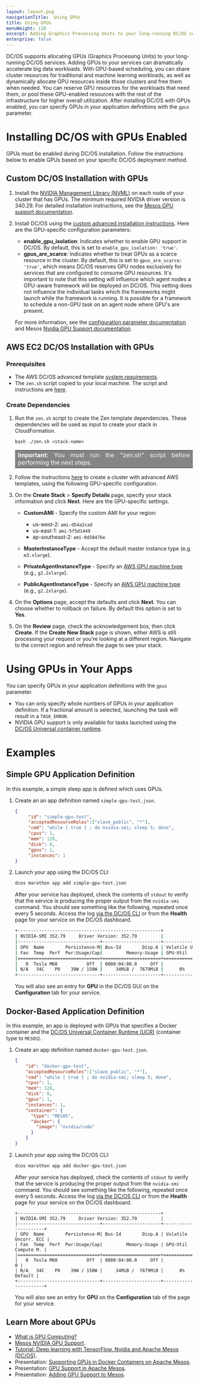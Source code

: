 ```yaml
---
layout: layout.pug
navigationTitle:  Using GPUs
title: Using GPUs
menuWeight: 110
excerpt: Adding Graphics Processing Units to your long-running DC/OS services
enterprise: false
---
```



DC/OS supports allocating GPUs (Graphics Processing Units) to your long-running DC/OS services. Adding GPUs to your services can dramatically accelerate big data workloads. With GPU-based scheduling, you can share cluster resources for traditional and machine learning workloads, as well as dynamically allocate GPU resources inside those clusters and free them when needed. You can reserve GPU resources for the workloads that need them, or pool these GPU-enabled resources with the rest of the infrastructure for higher overall utilization. After installing DC/OS with GPUs enabled, you can specify GPUs in your application definitions with the `gpus` parameter.

# Installing DC/OS with GPUs Enabled
GPUs must be enabled during DC/OS installation. Follow the instructions below to enable GPUs based on your specific DC/OS deployment method.

## Custom DC/OS Installation with GPUs

1.  Install the [NVIDIA Management Library (NVML)](https://developer.nvidia.com/nvidia-management-library-nvml) on each node of your cluster that has GPUs. The minimum required NVIDIA driver version is 340.29. For detailed installation instructions, see the [Mesos GPU support documentation](http://mesos.apache.org/documentation/latest/gpu-support/#external-dependencies).
1.  Install DC/OS using the [custom advanced installation instructions](/mesosphere/dcos/1.12/installing/oss/custom/advanced/). Here are the GPU-specific configuration parameters:

    -  **enable_gpu_isolation**: Indicates whether to enable GPU support in DC/OS. By default, this is set to `enable_gpu_isolation: 'true'`.
    -  **gpus_are_scarce**: Indicates whether to treat GPUs as a scarce resource in the cluster. By default, this is set to `gpus_are_scarce: 'true'`, which means DC/OS reserves GPU nodes exclusively for services that are configured to consume GPU resources. It's important to note that this setting will influence which agent nodes a GPU-aware framework will be deployed on DC/OS. This setting does not influence the individual tasks which the frameworks might launch while the framework is running. It is possible for a framework to schedule a non-GPU task on an agent node where GPU's are present.

    For more information, see the [configuration parameter documentation](/mesosphere/dcos/1.12/installing/oss/custom/configuration/configuration-parameters/#enable-gpu-isolation) and Mesos [Nvidia GPU Support documentation](http://mesos.apache.org/documentation/latest/gpu-support/#external-dependencies).

## AWS EC2 DC/OS Installation with GPUs

###  Prerequisites
- The AWS DC/OS advanced template [system requirements](/mesosphere/dcos/1.12/installing/production/system-requirements/).
- The `zen.sh` script copied to your local machine. The script and instructions are [here](/mesosphere/dcos/1.12/installing/oss/cloud/aws/advanced/).

### Create Dependencies

1. Run the `zen.sh` script to create the Zen template dependencies. These dependencies will be used as input to create your stack in CloudFormation.

   ```
   bash ./zen.sh <stack-name>
   ```

    <table class=“table” bgcolor=#858585>
    <tr> 
    <td align=justify style=color:white><strong>Important:</strong> You must run the "zen.sh" script before performing the next steps.</td> 
    </tr> 
    </table>

1. Follow the instructions [here](/mesosphere/dcos/1.12/installing/oss/cloud/aws/advanced/) to create a cluster with advanced AWS templates, using the following GPU-specific configuration.

1. On the **Create Stack** > **Specify Details** page, specify your stack information and click **Next**. Here are the GPU-specific settings.

   - **CustomAMI** - Specify the custom AMI for your region:

      - us-west-2: `ami-d54a2cad`
      - us-east-1: `ami-5f5d1449`
      - ap-southeast-2: `ami-0d50476e`

   - **MasterInstanceType** - Accept the default master instance type (e.g. `m3.xlarge`).
   - **PrivateAgentInstanceType** - Specify an [AWS GPU machine type](https://aws.amazon.com/ec2/instance-types/#p2) (e.g., `g2.2xlarge`).
   - **PublicAgentInstanceType** - Specify an [AWS GPU machine type](https://aws.amazon.com/ec2/instance-types/#p2) (e.g., `g2.2xlarge`).

1. On the **Options** page, accept the defaults and click **Next**. You can choose whether to rollback on failure. By default this option is set to **Yes**.

1. On the **Review** page, check the acknowledgement box, then click **Create**. If the **Create New Stack** page is shown, either AWS is still processing your request or you’re looking at a different region. Navigate to the correct region and refresh the page to see your stack.

# Using GPUs in Your Apps

You can specify GPUs in your application definitions with the `gpus` parameter.

-  You can only specify whole numbers of GPUs in your application definition. If a fractional amount is selected, launching the task will result in a `TASK_ERROR`.
-  NVIDIA GPU support is only available for tasks launched using the [DC/OS Universal container runtime](/mesosphere/dcos/1.12/deploying-services/containerizers/).

# Examples

## Simple GPU Application Definition
In this example, a simple sleep app is defined which uses GPUs.

1.  Create an an app definition named `simple-gpu-test.json`.

    ```json
    {
         "id": "simple-gpu-test",
         "acceptedResourceRoles":["slave_public", "*"],
         "cmd": "while [ true ] ; do nvidia-smi; sleep 5; done",
         "cpus": 1,
         "mem": 128,
         "disk": 0,
         "gpus": 1,
         "instances": 1
    }
    ```

1.  Launch your app using the DC/OS CLI:

    ```bash
    dcos marathon app add simple-gpu-test.json
    ```

    After your service has deployed, check the contents of `stdout` to verify that the service is producing the proper output from the `nvidia-smi` command. You should see something like the following, repeated once every 5 seconds. Access the log [via the DC/OS CLI](/mesosphere/dcos/1.12/monitoring/logging/quickstart/) or from the **Health** page for your service on the DC/OS dashboard.

    ```bash
    +------------------------------------------------------+
    | NVIDIA-SMI 352.79     Driver Version: 352.79         |
    |-------------------------------+----------------------+----------------------+
    | GPU  Name        Persistence-M| Bus-Id        Disp.A | Volatile Uncorr. ECC |
    | Fan  Temp  Perf  Pwr:Usage/Cap|         Memory-Usage | GPU-Util  Compute M. |
    |===============================+======================+======================|
    |   0  Tesla M60           Off  | 0000:04:00.0     Off |                    0 |
    | N/A   34C    P0    39W / 150W |     34MiB /  7679MiB |      0%      Default |
    +-------------------------------+----------------------+----------------------+
    ```

    You will also see an entry for **GPU** in the DC/OS GUI on the **Configuration** tab for your service.

## Docker-Based Application Definition
In this example, an app is deployed with GPUs that specifies a Docker container and the [DC/OS Universal Container Runtime (UCR)](/mesosphere/dcos/1.12/deploying-services/containerizers/) (container type to `MESOS`).

1.  Create an app definition named `docker-gpu-test.json`.

    ```json
    {
        "id": "docker-gpu-test",
        "acceptedResourceRoles":["slave_public", "*"],
        "cmd": "while [ true ] ; do nvidia-smi; sleep 5; done",
        "cpus": 1,
        "mem": 128,
        "disk": 0,
        "gpus": 1,
        "instances": 1,
        "container": {
          "type": "MESOS",
          "docker": {
            "image": "nvidia/cuda"
          }
        }
    }
    ```

1.  Launch your app using the DC/OS CLI:

    ```bash
    dcos marathon app add docker-gpu-test.json
    ```

    After your service has deployed, check the contents of `stdout` to verify that the service is producing the proper output from the `nvidia-smi` command. You should see something like the following, repeated once every 5 seconds. Access the log [via the DC/OS CLI](/mesosphere/dcos/1.12/monitoring/logging/quickstart/) or from the **Health** page for your service on the DC/OS dashboard.

    ```
    +------------------------------------------------------+
    | NVIDIA-SMI 352.79     Driver Version: 352.79         |
    |-------------------------------+----------------------+----------------------+
    | GPU  Name        Persistence-M| Bus-Id        Disp.A | Volatile Uncorr. ECC |
    | Fan  Temp  Perf  Pwr:Usage/Cap|         Memory-Usage | GPU-Util  Compute M. |
    |===============================+======================+======================|
    |   0  Tesla M60           Off  | 0000:04:00.0     Off |                    0 |
    | N/A   34C    P0    39W / 150W |     34MiB /  7679MiB |      0%      Default |
    +-------------------------------+----------------------+----------------------+
    ```

    You will also see an entry for **GPU** on the **Configuration** tab of the page for your service.

## Learn More about GPUs

- [What is GPU Computing?](http://www.nvidia.com/object/what-is-gpu-computing.html)
- [Mesos NVIDIA GPU Support](https://github.com/apache/mesos/blob/master/docs/gpu-support.md).
- [Tutorial: Deep learning with TensorFlow, Nvidia and Apache Mesos (DC/OS)](https://dcos.io/blog/2017/tutorial-deep-learning-with-tensorflow-nvidia-and-apache-mesos-dc-os-part-1/index.html).
- Presentation: [Supporting GPUs in Docker Containers on Apache Mesos](https://docs.google.com/presentation/d/1FnuEW2ic5d-cpSyVOUMfUSM7WxJlZtTAAWt2dZXJ52A/edit#slide=id.p).
- Presentation: [GPU Support in Apache Mesos](https://www.youtube.com/watch?v=giJ4GXFoeuA).
- Presentation: [Adding GPU Support to Mesos](https://docs.google.com/presentation/d/1Y1IUlWV6g1HzD1wYIYXy6AmbfnczWfjvvmqqpeDFBic/edit#slide=id.p).
